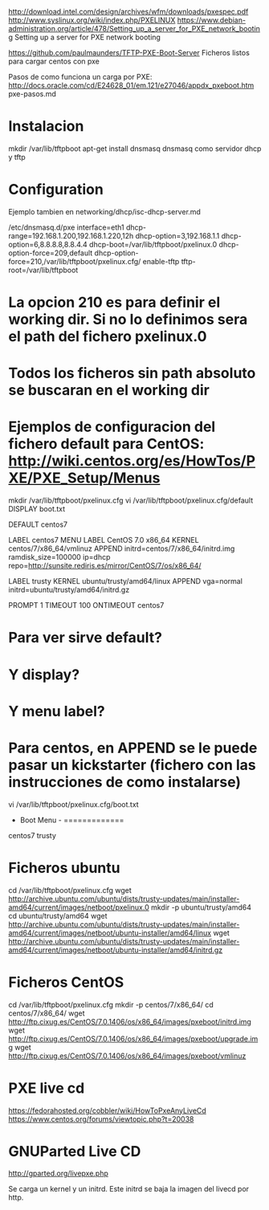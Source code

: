 http://download.intel.com/design/archives/wfm/downloads/pxespec.pdf
http://www.syslinux.org/wiki/index.php/PXELINUX
https://www.debian-administration.org/article/478/Setting_up_a_server_for_PXE_network_booting
Setting up a server for PXE network booting

https://github.com/paulmaunders/TFTP-PXE-Boot-Server
Ficheros listos para cargar centos con pxe

Pasos de como funciona un carga por PXE: http://docs.oracle.com/cd/E24628_01/em.121/e27046/appdx_pxeboot.htm
pxe-pasos.md


# Instalacion
mkdir /var/lib/tftpboot
apt-get install dnsmasq
  dnsmasq como servidor dhcp y tftp


# Configuration
Ejemplo tambien en networking/dhcp/isc-dhcp-server.md

/etc/dnsmasq.d/pxe
interface=eth1
dhcp-range=192.168.1.200,192.168.1.220,12h
dhcp-option=3,192.168.1.1
dhcp-option=6,8.8.8.8,8.8.4.4
dhcp-boot=/var/lib/tftpboot/pxelinux.0
dhcp-option-force=209,default
dhcp-option-force=210,/var/lib/tftpboot/pxelinux.cfg/
enable-tftp
tftp-root=/var/lib/tftpboot

# La opcion 210 es para definir el working dir. Si no lo definimos sera el path del fichero pxelinux.0
# Todos los ficheros sin path absoluto se buscaran en el working dir


# Ejemplos de configuracion del fichero default para CentOS: http://wiki.centos.org/es/HowTos/PXE/PXE_Setup/Menus

mkdir /var/lib/tftpboot/pxelinux.cfg
vi /var/lib/tftpboot/pxelinux.cfg/default
DISPLAY boot.txt

DEFAULT centos7

LABEL centos7
        MENU LABEL CentOS 7.0 x86_64
        KERNEL centos/7/x86_64/vmlinuz
        APPEND initrd=centos/7/x86_64/initrd.img ramdisk_size=100000 ip=dhcp repo=http://sunsite.rediris.es/mirror/CentOS/7/os/x86_64/

LABEL trusty
        KERNEL ubuntu/trusty/amd64/linux
        APPEND vga=normal initrd=ubuntu/trusty/amd64/initrd.gz

PROMPT 1
TIMEOUT 100
ONTIMEOUT centos7

# Para ver sirve default?
# Y display?
# Y menu label?

# Para centos, en APPEND se le puede pasar un kickstarter (fichero con las instrucciones de como instalarse)


vi /var/lib/tftpboot/pxelinux.cfg/boot.txt
- Boot Menu -
=============

centos7
trusty


# Ficheros ubuntu
cd /var/lib/tftpboot/pxelinux.cfg
wget http://archive.ubuntu.com/ubuntu/dists/trusty-updates/main/installer-amd64/current/images/netboot/pxelinux.0
mkdir -p ubuntu/trusty/amd64
cd ubuntu/trusty/amd64
wget http://archive.ubuntu.com/ubuntu/dists/trusty-updates/main/installer-amd64/current/images/netboot/ubuntu-installer/amd64/linux
wget http://archive.ubuntu.com/ubuntu/dists/trusty-updates/main/installer-amd64/current/images/netboot/ubuntu-installer/amd64/initrd.gz

# Ficheros CentOS
cd /var/lib/tftpboot/pxelinux.cfg
mkdir -p centos/7/x86_64/
cd centos/7/x86_64/
wget http://ftp.cixug.es/CentOS/7.0.1406/os/x86_64/images/pxeboot/initrd.img
wget http://ftp.cixug.es/CentOS/7.0.1406/os/x86_64/images/pxeboot/upgrade.img
wget http://ftp.cixug.es/CentOS/7.0.1406/os/x86_64/images/pxeboot/vmlinuz



# PXE live cd
https://fedorahosted.org/cobbler/wiki/HowToPxeAnyLiveCd
https://www.centos.org/forums/viewtopic.php?t=20038


# GNUParted Live CD
http://gparted.org/livepxe.php

Se carga un kernel y un initrd. Este initrd se baja la imagen del livecd por http.
